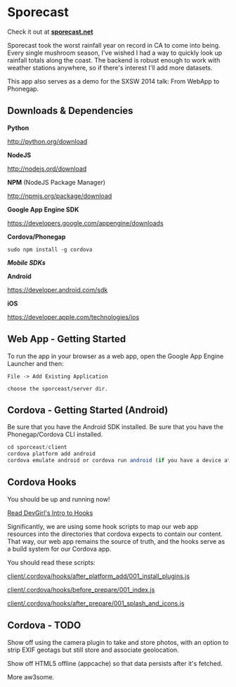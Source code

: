 Sporecast
================

Check it out at **<a href="http://www.sporecast.net/" target="_blank">sporecast.net</a>**

Sporecast took the worst rainfall year on record in CA to come into being.
Every single mushroom season, I've wished I had a way to quickly look up
rainfall totals along the coast. The backend is robust enough to work with
weather stations anywhere, so if there's interest I'll add more datasets.

This app also serves as a demo for the SXSW 2014 talk: From WebApp to Phonegap.


Downloads & Dependencies
------------------------

**Python**

<http://python.org/download>


**NodeJS**

<http://nodejs.ord/download>


**NPM** (NodeJS Package Manager)

<http://npmjs.org/package/download>


**Google App Engine SDK**

<https://developers.google.com/appengine/downloads‎>


**Cordova/Phonegap**
```
sudo npm install -g cordova
```

***Mobile SDKs***

**Android**

<https://developer.android.com/sdk>

**iOS**

<https://developer.apple.com/technologies/ios>


Web App - Getting Started
--------------------------

To run the app in your browser as a web app, open the Google App Engine Launcher
and then:

```
File -> Add Existing Application

choose the sporceast/server dir.
```


Cordova - Getting Started (Android)
------------------------------------

Be sure that you have the Android SDK installed.
Be sure that you have the Phonegap/Cordova CLI installed.

```js
cd sporceast/client
cordova platform add android
cordova emulate android or cordova run android (if you have a device attached)
```


Cordova Hooks
-------------

You should be up and running now!

[Read DevGirl's Intro to Hooks](http://devgirl.org/2013/11/12/three-hooks-your-cordovaphonegap-project-needs)

Significantly, we are using some hook scripts to map our web app resources
into the directories that cordova expects to contain our content. That way,
our web app remains the source of truth, and the hooks serve as a build system
for our Cordova app.

You should read these scripts:

[client/.cordova/hooks/after_platform_add/001_install_plugins.js](client/.cordova/hooks/after_platform_add/001_install_plugins.js)

[client/.cordova/hooks/before_prepare/001_index.js](client/.cordova/hooks/before_prepare/001_index.js)

[client/.cordova/hooks/after_prepare/001_splash_and_icons.js](client/.cordova/hooks/after_prepare/001_splash_and_icons.js)



Cordova - TODO
------------------------------------

Show off using the camera plugin to take and store photos, with an option to
strip EXIF geotags but still store and associate geolocation.

Show off HTML5 offline (appcache) so that data persists after it's fetched.

More aw3some.
